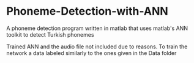 # Phoneme-Detection-with-ANN
A phoneme detection program written in matlab that uses matlab's ANN toolkit to detect Turkish phonemes

Trained ANN and the audio file not included due to reasons. To train the network a data labeled similarly to the ones given  in the Data folder

